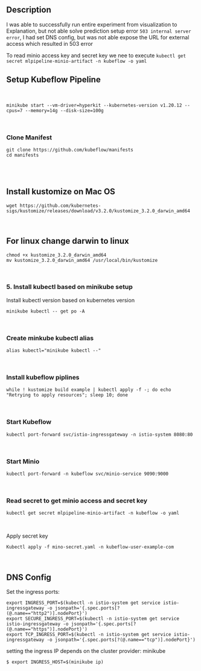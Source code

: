 ## Description 
I was able to successfully run entire experiment from visualization to Explanation, but not able solve prediction setup error `503 internal server error`, I had set DNS config, but was not able expose the URL for external access which resulted in 503 error

To read minio access key and secret key we nee to execute `kubectl get secret mlpipeline-minio-artifact -n kubeflow -o yaml` 

## Setup Kubeflow Pipeline
<br/>

```
minikube start --vm-driver=hyperkit --kubernetes-version v1.20.12 --cpus=7 --memory=14g --disk-size=100g
```

<br/>

### Clone Manifest

```
git clone https://github.com/kubeflow/manifests
cd manifests
```
<br/>

<br/>

## Install kustomize on Mac OS
```
wget https://github.com/kubernetes-sigs/kustomize/releases/download/v3.2.0/kustomize_3.2.0_darwin_amd64
```
<br/>

## For linux change darwin to linux
```
chmod +x kustomize_3.2.0_darwin_amd64
mv kustomize_3.2.0_darwin_amd64 /usr/local/bin/kustomize
```
<br/>

### 5. Install kubectl based on minikube setup
Install kubectl version based on kubernetes version
```
minikube kubectl -- get po -A
```
<br/>

### Create minkube kubectl alias
```
alias kubectl="minikube kubectl --"
```
<br/>

### Install kubeflow piplines
```
while ! kustomize build example | kubectl apply -f -; do echo "Retrying to apply resources"; sleep 10; done
```

<br/>

### Start Kubeflow

```
kubectl port-forward svc/istio-ingressgateway -n istio-system 8080:80
```
<br/>

### Start Minio

```
kubectl port-forward -n kubeflow svc/minio-service 9090:9000
```
<br/>

### Read secret to get minio access and secret key

```
kubectl get secret mlpipeline-minio-artifact -n kubeflow -o yaml
```

<br/>

Apply secret key
```
Kubectl apply -f mino-secret.yaml -n kubeflow-user-example-com
```

<br/>

## DNS Config
Set the ingress ports:
```
export INGRESS_PORT=$(kubectl -n istio-system get service istio-ingressgateway -o jsonpath='{.spec.ports[?(@.name=="http2")].nodePort}')
export SECURE_INGRESS_PORT=$(kubectl -n istio-system get service istio-ingressgateway -o jsonpath='{.spec.ports[?(@.name=="https")].nodePort}')
export TCP_INGRESS_PORT=$(kubectl -n istio-system get service istio-ingressgateway -o jsonpath='{.spec.ports[?(@.name=="tcp")].nodePort}')

```
setting the ingress IP depends on the cluster provider:
minikube
```
$ export INGRESS_HOST=$(minikube ip)
```